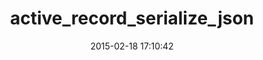 ---
layout: post
title:  "active_record_serialize_json"
repo:   "flori/active_record_serialize_json"
date:   2015-02-18 17:10:42
gemurl: http://github.com/flori/active_record_serialize_json
---